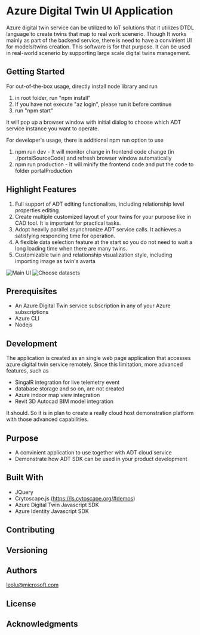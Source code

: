 # Azure Digital Twin UI Application
Azure digital twin service can be utilized to IoT solutions that it utilizes DTDL language to create twins that map to real work scenerio. Though It works mainly as part of the backend service, there is need to have a convinient UI for models/twins creation. This software is for that purpose. It can be used in real-world scenerio by supporting large scale digital twins management.

## Getting Started

For out-of-the-box usage, directly install node library and run
1. in root folder, run "npm install"
2. If you have not execute "az login", please run it before continue
3. run "npm start"

It will pop up a browser window with initial dialog to choose which ADT service instance you want to operate.

For developer's usage, there is additional npm run option to use
1. npm run dev  -  It will monitor change in frontend code change (in ./portalSourceCode) and refresh browser window automatically
2. npm run production - It will minify the frontend code and put the code to folder portalProduction

## Highlight Features
1. Full support of ADT editing functionalites, including relationship level properties editing
2. Create multiple customized layout of your twins for your purpose like in CAD tool. It is important for practical tasks.
3. Adopt heavily parallel asynchronize ADT service calls. It achieves a satisfying responding time for operation.
4. A flexible data selection feature at the start so you do not need to wait a long loading time when there are many twins.
5. Customizable twin and relationship visualization style, including importing image as twin's avarta    

![Main UI](https://raw.githubusercontent.com/leolumicrosoft/ADTUI/master/libfiles/images/screenshot1.jpg)
![Choose datasets](https://raw.githubusercontent.com/leolumicrosoft/ADTUI/master/libfiles/images/screenshot2.jpg)


## Prerequisites

- An Azure Digital Twin service subscription in any of your Azure subscriptions
- Azure CLI
- Nodejs
 
## Development
The application is created as an single web page application that accesses azure digital twin service remotely. Since this limitation, more advanced features, such as
- SingalR integration for live telemetry event
- database storage and so on, are not created
- Azure indoor map view integration
- Revit 3D Autocad BIM model integration


It should. So it is in plan to create a really cloud host demonstration platform with those advanced capabilities.

## Purpose
- A convinient application to use together with ADT cloud service
- Demonstrate how ADT SDK can be used in your product development

## Built With

* JQuery
* Crytoscape.js (https://js.cytoscape.org/#demos)
* Azure Digital Twin Javascript SDK
* Azure Identity Javascript SDK

## Contributing

## Versioning

## Authors

leolu@microsoft.com


## License


## Acknowledgments
